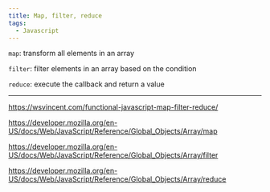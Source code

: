 ```yaml
---
title: Map, filter, reduce
tags:
  - Javascript
---
```


`map`: transform all elements in an array

`filter`: filter elements in an array based on the condition

`reduce`: execute the callback and return a value

---

https://wsvincent.com/functional-javascript-map-filter-reduce/

https://developer.mozilla.org/en-US/docs/Web/JavaScript/Reference/Global_Objects/Array/map

https://developer.mozilla.org/en-US/docs/Web/JavaScript/Reference/Global_Objects/Array/filter

https://developer.mozilla.org/en-US/docs/Web/JavaScript/Reference/Global_Objects/Array/reduce
